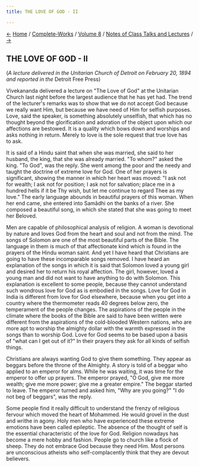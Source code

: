 ```yaml
---
title: THE LOVE OF GOD - II

---
```

<div>

[←](the_love_of_god_i.htm) [Home](../../../index.htm) /
[Complete-Works](../../complete_works.htm) / [Volume
8](../volume_8_contents.htm) / [Notes of Class Talks and
Lectures](notes_of_class_talks_and_lectures_contents.htm)
/ [→](india.htm)

  

## THE LOVE OF GOD - II

(*A lecture delivered in the Unitarian Church of Detroit on February 20,
1894  
and reported in the* Detroit Free Press)

Vivekananda delivered a lecture on "The Love of God" at the Unitarian
Church last night before the largest audience that he has yet had. The
trend of the lecturer's remarks was to show that we do not accept God
because we really want Him, but because we have need of Him for selfish
purposes. Love, said the speaker, is something absolutely unselfish,
that which has no thought beyond the glorification and adoration of the
object upon which our affections are bestowed. It is a quality which
bows down and worships and asks nothing in return. Merely to love is the
sole request that true love has to ask.

It is said of a Hindu saint that when she was married, she said to her
husband, the king, that she was already married. "To whom?" asked the
king. "To God", was the reply. She went among the poor and the needy and
taught the doctrine of extreme love for God. One of her prayers is
significant, showing the manner in which her heart was moved: "I ask not
for wealth; I ask not for position; I ask not for salvation; place me in
a hundred hells if it be Thy wish, but let me continue to regard Thee as
my love." The early language abounds in beautiful prayers of this woman.
When her end came, she entered into Samâdhi on the banks of a river. She
composed a beautiful song, in which she stated that she was going to
meet her Beloved.

Men are capable of philosophical analysis of religion. A woman is
devotional by nature and loves God from the heart and soul and not from
the mind. The songs of Solomon are one of the most beautiful parts of
the Bible. The language in them is much of that affectionate kind which
is found in the prayers of the Hindu woman saint. And yet I have heard
that Christians are going to have these incomparable songs removed. I
have heard an explanation of the songs in which it is said that Solomon
loved a young girl and desired her to return his royal affection. The
girl, however, loved a young man and did not want to have anything to do
with Solomon. This explanation is excellent to some people, because they
cannot understand such wondrous love for God as is embodied in the
songs. Love for God in India is different from love for God elsewhere,
because when you get into a country where the thermometer reads 40
degrees below zero, the temperament of the people changes. The
aspirations of the people in the climate where the books of the Bible
are said to have been written were different from the aspirations of the
cold-blooded Western nations, who are more apt to worship the almighty
dollar with the warmth expressed in the songs than to worship God. Love
for God seems to be based upon a basis of "what can I get out of it?" In
their prayers they ask for all kinds of selfish things.

Christians are always wanting God to give them something. They appear as
beggars before the throne of the Almighty. A story is told of a beggar
who applied to an emperor for alms. While he was waiting, it was time
for the emperor to offer up prayers. The emperor prayed, "O God, give me
more wealth; give me more power; give me a greater empire." The beggar
started to leave. The emperor turned and asked him, "Why are you going?"
"I do not beg of beggars", was the reply.

Some people find it really difficult to understand the frenzy of
religious fervour which moved the heart of Mohammed. He would grovel in
the dust and writhe in agony. Holy men who have experienced these
extreme emotions have been called epileptic. The absence of the thought
of self is the essential characteristic of the love for God. Religion
nowadays has become a mere hobby and fashion. People go to church like a
flock of sheep. They do not embrace God because they need Him. Most
persons are unconscious atheists who self-complacently think that they
are devout believers.

</div>
